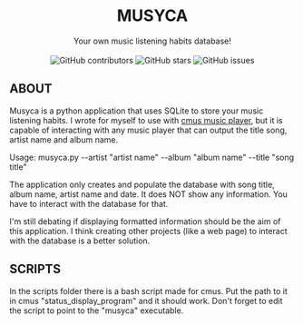 <div align="center">
  <h1 align="center">MUSYCA</h1>

  <p align="center">
    Your own music listening habits database!<br><br>
    <img alt="GitHub contributors" src="https://img.shields.io/github/contributors/crdpa/musyca?style=for-the-badge">
    <img alt="GitHub stars" src="https://img.shields.io/github/stars/crdpa/musyca?style=for-the-badge">
    <img alt="GitHub issues" src="https://img.shields.io/github/issues/crdpa/musyca?style=for-the-badge"><br>
  </p>
</div>

## ABOUT

Musyca is a python application that uses SQLite to store your music listening habits. I wrote for myself to use with [cmus music player](https://cmus.github.io/), but it is capable of interacting with any music player that can output the title song, artist name and album name.

Usage:
    musyca.py --artist "artist name" --album "album name" --title "song title"

The application only creates and populate the database with song title, album name, artist name and date. It does NOT show any information. You have to interact with the database for that.

I'm still debating if displaying formatted information should be the aim of this application. I think creating other projects (like a web page) to interact with the database is a better solution.

## SCRIPTS

In the scripts folder there is a bash script made for cmus. Put the path to it in cmus "status_display_program" and it should work. Don't forget to edit the script to point to the "musyca" executable.
